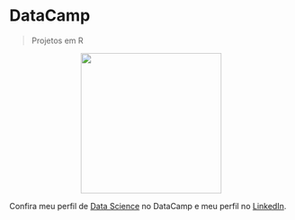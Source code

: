 # DataCamp
> Projetos em R

</p>
<p align="center"> 
<img src="https://cdn.datacamp.com/main-app/assets/brand/logos/DataCamp_Horizontal_RGB-d196011f63ebda76dc5c9772425cf9541b8639af842d5e5476ef10f2460ed1e4.png" width="250">
</p>

Confira meu perfil de [Data Science](https://www.datacamp.com/profile/lughp) no DataCamp e meu perfil no [LinkedIn](https://www.linkedin.com/in/lughp/).
